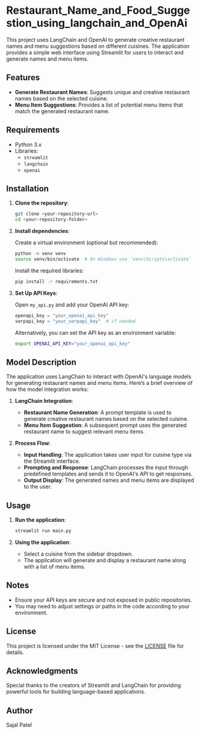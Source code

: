 # Restaurant_Name_and_Food_Suggestion_using_langchain_and_OpenAi

This project uses LangChain and OpenAI to generate creative restaurant names and menu suggestions based on different cuisines. The application provides a simple web interface using Streamlit for users to interact and generate names and menu items.

## Features

- **Generate Restaurant Names**: Suggests unique and creative restaurant names based on the selected cuisine.
- **Menu Item Suggestions**: Provides a list of potential menu items that match the generated restaurant name.

## Requirements

- Python 3.x
- Libraries:
  - `streamlit`
  - `langchain`
  - `openai`

## Installation

1. **Clone the repository**:

    ```bash
    git clone <your-repository-url>
    cd <your-repository-folder>
    ```

2. **Install dependencies**:

    Create a virtual environment (optional but recommended):

    ```bash
    python -m venv venv
    source venv/bin/activate  # On Windows use `venv\Scripts\activate`
    ```

    Install the required libraries:

    ```bash
    pip install -r requirements.txt
    ```

3. **Set Up API Keys**:

    Open `my_api.py` and add your OpenAI API key:

    ```python
    openapi_key = "your_openai_api_key"
    serpapi_key = "your_serpapi_key"  # if needed
    ```

    Alternatively, you can set the API key as an environment variable:

    ```bash
    export OPENAI_API_KEY="your_openai_api_key"
    ```

## Model Description

The application uses LangChain to interact with OpenAI's language models for generating restaurant names and menu items. Here’s a brief overview of how the model integration works:

1. **LangChain Integration**:
    - **Restaurant Name Generation**: A prompt template is used to generate creative restaurant names based on the selected cuisine.
    - **Menu Item Suggestion**: A subsequent prompt uses the generated restaurant name to suggest relevant menu items.

2. **Process Flow**:
    - **Input Handling**: The application takes user input for cuisine type via the Streamlit interface.
    - **Prompting and Response**: LangChain processes the input through predefined templates and sends it to OpenAI's API to get responses.
    - **Output Display**: The generated names and menu items are displayed to the user.

## Usage

1. **Run the application**:

    ```bash
    streamlit run main.py
    ```

2. **Using the application**:
   - Select a cuisine from the sidebar dropdown.
   - The application will generate and display a restaurant name along with a list of menu items.

## Notes

- Ensure your API keys are secure and not exposed in public repositories.
- You may need to adjust settings or paths in the code according to your environment.

## License

This project is licensed under the MIT License - see the [LICENSE](LICENSE) file for details.

## Acknowledgments

Special thanks to the creators of Streamlit and LangChain for providing powerful tools for building language-based applications.

## Author

Sajal Patel

